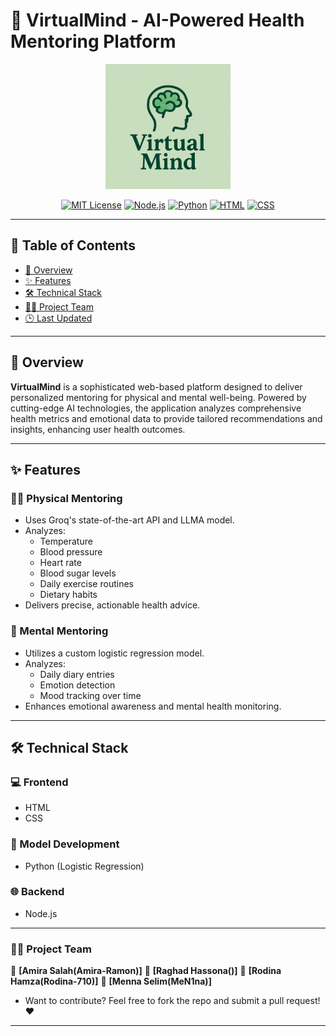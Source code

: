 # 🧠 VirtualMind - AI-Powered Health Mentoring Platform

<div align="center">
  <img src="frontend/assets/xv.png" alt="VirtualMind Logo" width="200"/>

  [![MIT License](https://img.shields.io/badge/License-MIT-green.svg)](https://choosealicense.com/licenses/mit/)
  [![Node.js](https://img.shields.io/badge/Node.js-43853D?style=flat&logo=node.js&logoColor=white)](https://nodejs.org/)
  [![Python](https://img.shields.io/badge/Python-3776AB?style=flat&logo=python&logoColor=white)](https://www.python.org/)
  [![HTML](https://img.shields.io/badge/HTML-E34F26?style=flat&logo=html5&logoColor=white)](https://developer.mozilla.org/en-US/docs/Web/HTML)
  [![CSS](https://img.shields.io/badge/CSS-1572B6?style=flat&logo=css3&logoColor=white)](https://developer.mozilla.org/en-US/docs/Web/CSS)
</div>

---

## 📑 Table of Contents
- [📖 Overview](#-overview)
- [✨ Features](#-features)
- [🛠 Technical Stack](#-technical-stack)
- [👩‍💻 Project Team](#-project-team)
- [🕒 Last Updated](#-last-updated)

---

## 📖 Overview

**VirtualMind** is a sophisticated web-based platform designed to deliver personalized mentoring for physical and mental well-being. Powered by cutting-edge AI technologies, the application analyzes comprehensive health metrics and emotional data to provide tailored recommendations and insights, enhancing user health outcomes.

---

## ✨ Features

### 🏃‍♂️ Physical Mentoring
- Uses Groq's state-of-the-art API and LLMA model.
- Analyzes:
  - Temperature
  - Blood pressure
  - Heart rate
  - Blood sugar levels
  - Daily exercise routines
  - Dietary habits
- Delivers precise, actionable health advice.

### 🧘 Mental Mentoring
- Utilizes a custom logistic regression model.
- Analyzes:
  - Daily diary entries
  - Emotion detection
  - Mood tracking over time
- Enhances emotional awareness and mental health monitoring.

---

## 🛠 Technical Stack

### 💻 Frontend
- HTML
- CSS

### 🧠 Model Development
- Python (Logistic Regression)

### 🌐 Backend
- Node.js

---
### 👩‍💻 Project Team
👤 **[Amira Salah(Amira-Ramon)]**
👤 **[Raghad Hassona()]**
👤 **[Rodina Hamza(Rodina-710)]**
👤 **[Menna Selim(MeN1na)]**

- Want to contribute? Feel free to fork the repo and submit a pull request! ❤️
---
